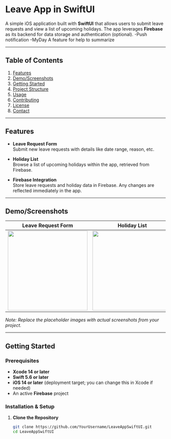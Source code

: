 # Leave App in SwiftUI

A simple iOS application built with **SwiftUI** that allows users to submit leave requests and view a list of upcoming holidays. The app leverages **Firebase** as its backend for data storage and authentication (optional).
-Push notification
-MyDay 
A feature for help to summarize 

---

## Table of Contents
1. [Features](#features)
2. [Demo/Screenshots](#demoscreenshots)
3. [Getting Started](#getting-started)
4. [Project Structure](#project-structure)
5. [Usage](#usage)
6. [Contributing](#contributing)
7. [License](#license)
8. [Contact](#contact)

---

## Features

- **Leave Request Form**  
  Submit new leave requests with details like date range, reason, etc.
  
- **Holiday List**  
  Browse a list of upcoming holidays within the app, retrieved from Firebase.
  
- **Firebase Integration**  
  Store leave requests and holiday data in Firebase. Any changes are reflected immediately in the app.

---

## Demo/Screenshots

| **Leave Request Form**                                  | **Holiday List**                                      |
|:-------------------------------------------------------:|:-----------------------------------------------------:|
| <img src="docs/images/request_form.png" width="250" />  | <img src="docs/images/holiday_list.png" width="250" /> |

*Note: Replace the placeholder images with actual screenshots from your project.*

---

## Getting Started

### Prerequisites

- **Xcode 14 or later**  
- **Swift 5.6 or later**  
- **iOS 14 or later** (deployment target; you can change this in Xcode if needed)  
- An active **Firebase** project

### Installation & Setup

1. **Clone the Repository**
   ```bash
   git clone https://github.com/YourUsername/LeaveAppSwiftUI.git
   cd LeaveAppSwiftUI
